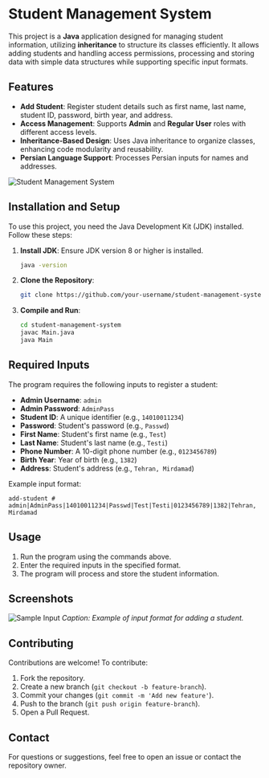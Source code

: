 # **Student Management System**

This project is a **Java** application designed for managing student information, utilizing **inheritance** to structure its classes efficiently. It allows adding students and handling access permissions, processing and storing data with simple data structures while supporting specific input formats.

## **Features**
- **Add Student**: Register student details such as first name, last name, student ID, password, birth year, and address.
- **Access Management**: Supports **Admin** and **Regular User** roles with different access levels.
- **Inheritance-Based Design**: Uses Java inheritance to organize classes, enhancing code modularity and reusability.
- **Persian Language Support**: Processes Persian inputs for names and addresses.

![Student Management System](https://via.placeholder.com/600x300.png?text=Student+Management+System)

## **Installation and Setup**
To use this project, you need the Java Development Kit (JDK) installed. Follow these steps:

1. **Install JDK**: Ensure JDK version 8 or higher is installed.
   ```bash
   java -version
   ```
2. **Clone the Repository**:
   ```bash
   git clone https://github.com/your-username/student-management-system.git
   ```
3. **Compile and Run**:
   ```bash
   cd student-management-system
   javac Main.java
   java Main
   ```

## **Required Inputs**
The program requires the following inputs to register a student:

- **Admin Username**: `admin`
- **Admin Password**: `AdminPass`
- **Student ID**: A unique identifier (e.g., `14010011234`)
- **Password**: Student's password (e.g., `Passwd`)
- **First Name**: Student's first name (e.g., `Test`)
- **Last Name**: Student's last name (e.g., `Testi`)
- **Phone Number**: A 10-digit phone number (e.g., `0123456789`)
- **Birth Year**: Year of birth (e.g., `1382`)
- **Address**: Student's address (e.g., `Tehran, Mirdamad`)

Example input format:
```
add-student # admin|AdminPass|14010011234|Passwd|Test|Testi|0123456789|1382|Tehran, Mirdamad
```

## **Usage**
1. Run the program using the commands above.
2. Enter the required inputs in the specified format.
3. The program will process and store the student information.

## **Screenshots**
![Sample Input](https://via.placeholder.com/600x300.png?text=Sample+Input+Screen)
*Caption: Example of input format for adding a student.*

## **Contributing**
Contributions are welcome! To contribute:
1. Fork the repository.
2. Create a new branch (`git checkout -b feature-branch`).
3. Commit your changes (`git commit -m 'Add new feature'`).
4. Push to the branch (`git push origin feature-branch`).
5. Open a Pull Request.

## **Contact**
For questions or suggestions, feel free to open an issue or contact the repository owner.